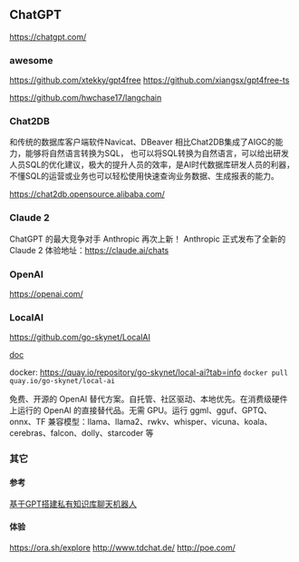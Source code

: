 ## ChatGPT
https://chatgpt.com/

### awesome
https://github.com/xtekky/gpt4free
https://github.com/xiangsx/gpt4free-ts

https://github.com/hwchase17/langchain

### Chat2DB
和传统的数据库客户端软件Navicat、DBeaver 相比Chat2DB集成了AIGC的能力，能够将自然语言转换为SQL， 也可以将SQL转换为自然语言，可以给出研发人员SQL的优化建议，极大的提升人员的效率，是AI时代数据库研发人员的利器， 不懂SQL的运营或业务也可以轻松使用快速查询业务数据、生成报表的能力。

https://chat2db.opensource.alibaba.com/

### Claude 2
ChatGPT 的最大竞争对手 Anthropic 再次上新！
Anthropic 正式发布了全新的 Claude 2
体验地址：https://claude.ai/chats

### OpenAI
https://openai.com/

### LocalAI
https://github.com/go-skynet/LocalAI

[doc](https://localai.io/basics/getting_started/index.html)

docker: https://quay.io/repository/go-skynet/local-ai?tab=info
`docker pull quay.io/go-skynet/local-ai`

免费、开源的 OpenAI 替代方案。自托管、社区驱动、本地优先。在消费级硬件上运行的 OpenAI 的直接替代品。无需 GPU。运行 ggml、gguf、GPTQ、onnx、TF 兼容模型：llama、llama2、rwkv、whisper、vicuna、koala、cerebras、falcon、dolly、starcoder 等

### 其它
#### 参考
[基于GPT搭建私有知识库聊天机器人](https://www.cnblogs.com/myshare/p/17549835.html)
#### 体验
https://ora.sh/explore
http://www.tdchat.de/
http://poe.com/
